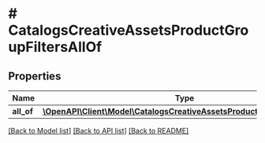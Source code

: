 # # CatalogsCreativeAssetsProductGroupFiltersAllOf

## Properties

Name | Type | Description | Notes
------------ | ------------- | ------------- | -------------
**all_of** | [**\OpenAPI\Client\Model\CatalogsCreativeAssetsProductGroupFilterKeys[]**](CatalogsCreativeAssetsProductGroupFilterKeys.md) |  |

[[Back to Model list]](../../README.md#models) [[Back to API list]](../../README.md#endpoints) [[Back to README]](../../README.md)
